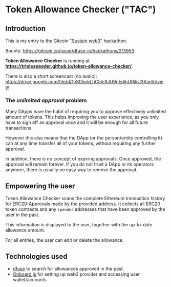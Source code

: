 # Token Allowance Checker ("TAC")
## Introduction
This is my entry to the Gitcoin ["Sustain web3"](https://gitcoin.co/hackathon/sustain-web3/) hackathon.

Bounty: https://gitcoin.co/issue/dfuse-io/hackathons/2/3953

__Token Allowance Checker__ is running at __https://triplespeeder.github.io/token-allowance-checker/__.

There is also a short screencast (no audio): https://drive.google.com/file/d/1hS05o5LhC5lc9JU9nEdihURikU3AimVi/view

### The _unlimited approval_ problem
Many DApps have the habit of requiring you to approve effectively unlimited amount of tokens. This helps
improving the user experience, as you only have to sign off an approval once and it will be enough for
all future transactions.

However this also means that the DApp (or the person/entity controlling it) can at any time transfer
all of your tokens, without requiring any further approval.

In addition, there is no concept of expiring approvals. Once approved, the approval will remain forever.
If you do not trust a DApp or its operators anymore, there is usually no easy way to remove the approval.

## Empowering the user
Token Allowance Checker scans the complete Ethereum transaction history for ERC20-Approvals made by the
provided address. It collects all ERC20 token contracts and any `spender` addresses that have been 
approved by the user in the past.

This information is displayed to the user, together with the up-to-date allowance amount.

For all entries, the user can edit or delete the allowance.

## Technologies used
 - [dfuse](https://www.dfuse.io/) to search for allowances approved in the past.
 - [Onboard.js](https://www.blocknative.com/onboard) for setting up web3 provider and accessing user wallet/accounts
